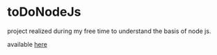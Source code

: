 # toDoNodeJs
project realized during my free time to understand the basis of node js.

available [here](https://to-do-node-js.herokuapp.com/ "https://to-do-node-js.herokuapp.com/")
